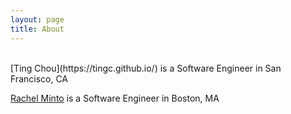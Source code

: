 ```yaml
---
layout: page
title: About
---
```


<br/>
[Ting Chou](https://tingc.github.io/) is a Software Engineer in San Francisco, CA

[Rachel Minto](www.rachelminto.com) is a Software Engineer in Boston, MA